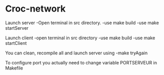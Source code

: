 # Croc-network

Launch server
-Open terminal in src directory.
-use make build
-use make startServer

Launch client
-open terminal in src directory
-use make build
-use make startClient

You can clean, recompile all and launch server using
-make tryAgain

To configure port you actually need to change variable PORTSERVEUR in Makefile
